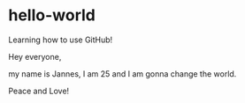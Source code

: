 # hello-world
Learning how to use GitHub!

Hey everyone, 

my name is Jannes, I am 25 and I am gonna change the world.

Peace and Love!

